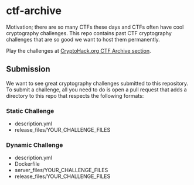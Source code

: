 # ctf-archive

Motivation; there are so many CTFs these days and CTFs often have cool cryptography challenges.
This repo contains past CTF cryptography challenges that are so good we want to host them permanently.

Play the challenges at [CryptoHack.org CTF Archive section](https://cryptohack.org/challenges/ctf-archive/).

## Submission

We want to see great cryptography challenges submitted to this repository. To submit a challenge, all you need to do is open a pull request that adds a directory to this repo that respects the following formats:

### Static Challenge
 - description.yml
 - release_files/YOUR_CHALLENGE_FILES

### Dynamic Challenge
 - description.yml
 - Dockerfile
 - server_files/YOUR_CHALLENGE_FILES
 - release_files/YOUR_CHALLENGE_FILES
